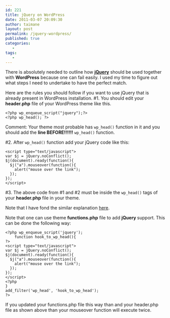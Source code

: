 ```yaml
---
id: 221
title: jQuery on WordPress
date: 2011-03-07 20:09:30
author: taimane
layout: post
permalink: /jquery-wordpress/
published: true
categories:
   -
tags:
   -
---
```

There is absolutely needed to outline how <strong><a rel="nofollow" href="http://en.wikipedia.org/wiki/JQuery">jQuery</a></strong> should be used together with <strong>WordPress</strong> because one can fail easily. I used my time to figure out what steps I need to undertake to have the perfect match.

Here are the rules you should follow if you want to use jQuery that is already present in WordPress installation.
#1. You should edit your <strong>header.php</strong> file of your WordPress theme like this.
```
<?php wp_enqueue_script("jquery");?>
<?php wp_head(); ?>
```
Comment: Your theme most probable has `wp_head()` function in it and you should add the **line BEFORE!!!!!!** `wp_head()` function.

#2. After `wp_head()` function add your jQuery code like this:
```
<script type="text/javascript">
var $j = jQuery.noConflict();
$j(document).ready(function(){
  $j("a").mouseover(function(){
	alert("mouse over the link");
  });
});
</script>
```
#3. The above code from #1 and #2 must be inside the `wp_head()` tags of your **header.php** file in your theme.


Note that I have fond the similar explanation <a rel="nofollow" href="http://digwp.com/2009/06/including-jquery-in-wordpress-the-right-way/">here</a>.

Note that one can use theme **functions.php** file to add <strong>jQuery </strong>support. This can be done the following way:
```
<?php wp_enqueue_script('jquery');
    function hook_to_wp_head(){
?>
<script type="text/javascript">
var $j = jQuery.noConflict();
$j(document).ready(function(){
  $j("a").mouseover(function(){
	alert("mouse over the link");
  });
});
</script>
<?php
}
add_filter('wp_head', 'hook_to_wp_head');
?>
```
If you updated your functions.php file this way than and your header.php file as shown above than your mouseover function will execute twice.
